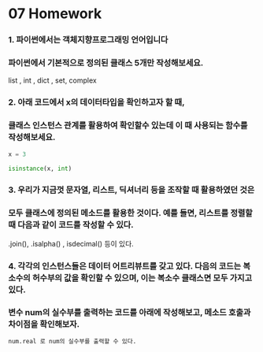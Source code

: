 # 07 Homework

### 1. 파이썬에서는 객체지향프로그래밍 언어입니다 

### 파이썬에서 기본적으로 정의된 클래스 5개만 작성해보세요.

list , int , dict , set, complex



### 2. 아래 코드에서 x의 데이터타입을 확인하고자 할 때,

### 클래스 인스턴스 관계를 활용하여 확인할수 있는데 이 때 사용되는 함수를 작성해보세요.

```python
x = 3
```

```python
isinstance(x, int)
```



### 3. 우리가 지금껏 문자열, 리스트, 딕셔너리 등을 조작할 때 활용하였던 것은

### 모두 클래스에 정의된 메소드를 활용한 것이다. 예를 들면, 리스트를 정렬할 때 다음과 같이 코드를 작성할 수 있다.

.join(), .isalpha() , isdecimal() 등이 있다.



### 4. 각각의 인스턴스들은 데이터 어트리뷰트를 갖고 있다. 다음의 코드는 복소수의 허수부의 값을 확인할 수 있으며, 이는 복소수 클래스면 모두 가지고 있다.

### 변수 num의 실수부를 출력하는 코드를 아래에 작성해보고, 메소드 호출과 차이점을 확인해보자.

```python
num.real 로 num의 실수부를 출력할 수 있다.
```

